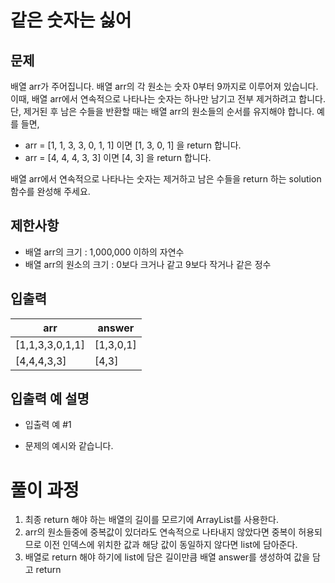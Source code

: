 # 같은 숫자는 싫어

## 문제

배열 arr가 주어집니다. 배열 arr의 각 원소는 숫자 0부터 9까지로 이루어져 있습니다. 이때,
배열 arr에서 연속적으로 나타나는 숫자는 하나만 남기고 전부 제거하려고 합니다.
단, 제거된 후 남은 수들을 반환할 때는 배열 arr의 원소들의 순서를 유지해야 합니다. 예를 들면,

- arr = [1, 1, 3, 3, 0, 1, 1] 이면 [1, 3, 0, 1] 을 return 합니다.
- arr = [4, 4, 4, 3, 3] 이면 [4, 3] 을 return 합니다.

배열 arr에서 연속적으로 나타나는 숫자는 제거하고 남은 수들을 return 하는 solution 함수를 완성해 주세요.

## 제한사항

- 배열 arr의 크기 : 1,000,000 이하의 자연수
- 배열 arr의 원소의 크기 : 0보다 크거나 같고 9보다 작거나 같은 정수

## 입출력

| arr             | answer |
|-----------------|--------|
| [1,1,3,3,0,1,1] | [1,3,0,1]|
| [4,4,4,3,3]     | [4,3]   |

## 입출력 예 설명

- 입출력 예 #1

- 문제의 예시와 같습니다.

# 풀이 과정

1. 최종 return 해야 하는 배열의 길이를 모르기에 ArrayList를 사용한다.
2. arr의 원소들중에 중복값이 있더라도 연속적으로 나타내지 않았다면 중복이 허용되므로
   이전 인덱스에 위치한 값과 해당 값이 동일하지 않다면 list에 담아준다.
3. 배열로 return 해야 하기에 list에 담은 길이만큼 배열 answer를 생성하여 값을 담고 return